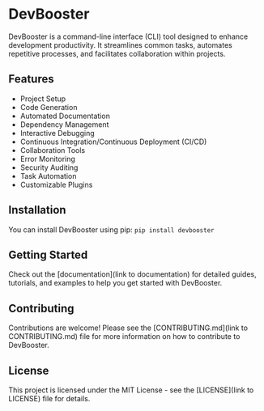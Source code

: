 # DevBooster

DevBooster is a command-line interface (CLI) tool designed to enhance development productivity. It streamlines common tasks, automates repetitive processes, and facilitates collaboration within projects.

## Features
- Project Setup
- Code Generation
- Automated Documentation
- Dependency Management
- Interactive Debugging
- Continuous Integration/Continuous Deployment (CI/CD)
- Collaboration Tools
- Error Monitoring
- Security Auditing
- Task Automation
- Customizable Plugins

## Installation
You can install DevBooster using pip: ```pip install devbooster ```

## Getting Started
Check out the [documentation](link to documentation) for detailed guides, tutorials, and examples to help you get started with DevBooster.

## Contributing
Contributions are welcome! Please see the [CONTRIBUTING.md](link to CONTRIBUTING.md) file for more information on how to contribute to DevBooster.

## License
This project is licensed under the MIT License - see the [LICENSE](link to LICENSE) file for details.


